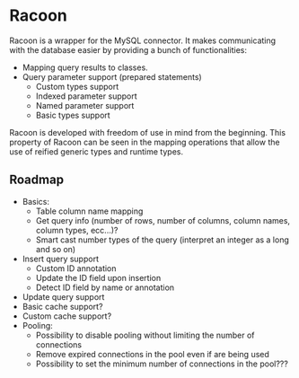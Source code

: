 # Racoon

Racoon is a wrapper for the MySQL connector.
It makes communicating with the database easier by providing a bunch of functionalities:

- Mapping query results to classes.
- Query parameter support (prepared statements)
    - Custom types support
    - Indexed parameter support
    - Named parameter support
    - Basic types support

Racoon is developed with freedom of use in mind from the beginning.
This property of Racoon can be seen in the mapping operations that allow the use of reified generic types and runtime types.
## Roadmap

- Basics:
  - Table column name mapping
  - Get query info (number of rows, number of columns, column names, column types, ecc...)?
  - Smart cast number types of the query (interpret an integer as a long and so on)
- Insert query support
    - Custom ID annotation
    - Update the ID field upon insertion
    - Detect ID field by name or annotation
- Update query support
- Basic cache support?
- Custom cache support?
- Pooling:
  - Possibility to disable pooling without limiting the number of connections 
  - Remove expired connections in the pool even if are being used
  - Possibility to set the minimum number of connections in the pool???
